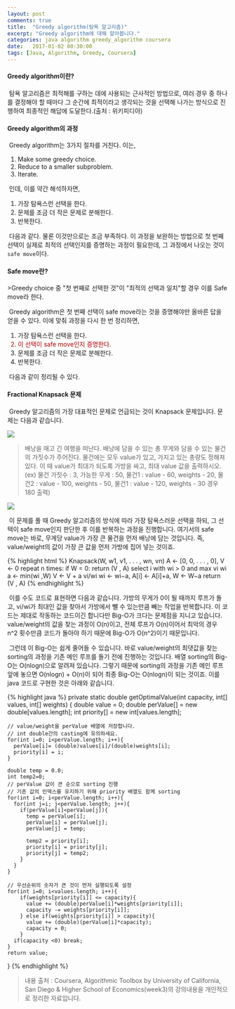 ```yaml
---
layout: post
comments: true
title:  "Greedy algorithm(탐욕 알고리즘)"
excerpt: "Greedy algorithm에 대해 알아봅니다."
categories: java algorithm greedy_algorithm coursera
date:   2017-01-02 00:30:00
tags: [Java, Algorithm, Greedy, Coursera]
---
```


<h4>Greedy algorithm이란?</h4>
<p>&nbsp;탐욕 알고리즘은 최적해를 구하는 데에 사용되는 근사적인 방법으로, 여러 경우 중 하나를 결정해야 할 때마다 그 순간에 최적이라고 생각되는 것을 선택해 나가는 방식으로 진행하여 최종적인 해답에 도달한다.(출처 : 위키피디아)</p>

<h4>Greedy algorithm의 과정</h4>

<p>&nbsp;Greedy algorithm는 3가지 절차를 거친다. 이는,</p>
<ol>
  <li>Make some greedy choice.</li>
  <li>Reduce to a smaller subproblem.</li>
  <li>Iterate.</li>
</ol>

<p>&nbsp;인데, 이를 약간 해석하자면,</p>
<ol>
  <li>가장 탐욕스런 선택을 한다.</li>
  <li>문제를 조금 더 작은 문제로 분해한다.</li>
  <li>반복한다.</li>
</ol>

<p>&nbsp;다음과 같다. 물론 이것만으로는 조금 부족하다. 이 과정을 보완하는 방법으로 첫 번째 선택이 실제로 최적의 선택인지를 증명하는 과정이 필요한데, 그 과정에서 나오는 것이 <code>safe move</code>이다.</p>

<h4>Safe move란?</h4>
>Greedy choice 중 "첫 번째로 선택한 것"이 "최적의 선택과 일치"할 경우 이를 Safe move라 한다.

<p>&nbsp;Greedy algorithm은 첫 번째 선택이 safe move라는 것을 증명해야만 올바른 답을 얻을 수 있다. 이에 맞춰 과정을 다시 한 번 정리하면,</p>

<ol>
  <li>가장 탐욕스런 선택을 한다.</li>
  <li style="color:#b20000">이 선택이 safe move인지 증명한다.</li>
  <li>문제를 조금 더 작은 문제로 분해한다.</li>
  <li>반복한다.</li>
</ol>

<p>&nbsp;다음과 같이 정리될 수 있다.</p>

<h4>Fractional Knapsack 문제</h4>

<p>&nbsp;Greedy 알고리즘의 가장 대표적인 문제로 언급되는 것이 Knapsack 문제입니다. 문제는 다음과 같습니다.</p>

<img src="http://dl.dropbox.com/s/5x37ekxmdsxtq7s/knapsack.png">

>배낭을 매고 긴 여행을 떠난다. 배낭에 담을 수 있는 총 무게와 담을 수 있는 물건의 가짓수가 주어진다. 물건에는 모두 value가 있고, 가지고 있는 총량도 정해져 있다. 이 때 value가 최대가 되도록 가방을 싸고, 최대 value 값을 출력하시오.(ex) 물건 가짓수 : 3, 가능한 무게 : 50, 물건1 : value - 60, weights - 20, 물건2 : value - 100, weights - 50, 물건1 : value - 120, weights - 30 경우 180 출력)

<img src="http://dl.dropbox.com/s/u7qe6w9dk6kvdx0/sample.png">

<p>&nbsp;이 문제를 풀 때 Greedy 알고리즘의 방식에 따라 가장 탐욕스러운 선택을 하되, 그 선택이 safe move인지 판단한 후 이를 반복하는 과정을 진행합니다. 여기서의 safe move는 바로, 무게당 value가 가장 큰 물건을 먼저 배낭에 담는 것입니다. 즉, value/weight의 값이 가장 큰 값을 먼저 가방에 집어 넣는 것이죠.</p>

{% highlight html %}
Knapsack(W, w1, v1, . . . , wn, vn)
  A ← [0, 0, . . . , 0], V ← 0
  repeat n times:
  if W = 0:
    return (V , A)
  select i with wi > 0 and max vi
  wi
  a ← min(wi ,W)
  V ← V + a vi/wi
  wi ← wi−a, A[i] ← A[i]+a, W ← W−a
return (V , A)
{% endhighlight %}

<p>&nbsp;이를 수도 코드로 표현하면 다음과 같습니다. 가방의 무게가 0이 될 때까지 루프가 돌고, vi/wi가 최대인 값을 찾아서 가방에서 뺄 수 있는만큼 빼는 작업을 반복합니다. 이 코드는 제대로 작동하는 코드이긴 합니다만 Big-O가 크다는 문제점을 지니고 있습니다. value/weight의 값을 찾는 과정이 O(n)이고, 전체 루프가 O(n)이어서 최악의 경우 n^2 횟수만큼 코드가 돌아야 하기 때문에 Big-O가 O(n^2)이기 때문입니다.</p>
<p>&nbsp;그런데 이 Big-O는 쉽게 줄어들 수 있습니다. 바로 value/weight의 최댓값을 찾는 sorting의 과정을 기존 메인 루프를 돌기 전에 진행하는 것입니다. 배열 sorting의 Big-O는 O(nlogn)으로 알려져 있습니다. 그렇기 때문에 sorting의 과정을 기존 메인 루프 앞에 놓으면 O(nlogn) + O(n)이 되어 최종 Big-O는 O(nlogn)이 되는 것이죠. 이를 java 코드로 구현한 것은 아래와 같습니다.</p>

{% highlight java %}
private static double getOptimalValue(int capacity, int[] values, int[] weights) {
    double value = 0;
    double perValue[] = new double[values.length];
    int priority[] = new int[values.length];

    // value/weight을 perValue 배열에 저장합니다.
    // int double간의 casting에 유의하세요.
    for(int i=0; i<perValue.length; i++){
      perValue[i]= (double)values[i]/(double)weights[i];
      priority[i] = i;
    }

    double temp = 0.0;
    int temp2=0;
    // perValue 값이 큰 순으로 sorting 진행
    // 기존 값의 인덱스를 유지하기 위해 priority 배열도 함께 sorting
    for(int i=0; i<perValue.length; i++){
      for(int j=i; j<perValue.length; j++){
        if(perValue[i]<perValue[j]){
          temp = perValue[i];
          perValue[i] = perValue[j];
          perValue[j] = temp;

          temp2 = priority[i];
          priority[i] = priority[j];
          priority[j] = temp2;
        }
      }
    }

    // 우선순위의 숫자가 큰 것이 먼저 실행되도록 설정
    for(int i=0; i<values.length; i++){
        if(weights[priority[i]] <= capacity){
          value += (double)perValue[i]*weights[priority[i]];
          capacity -= weights[priority[i]];
        } else if(weights[priority[i]] > capacity){
          value += (double)(perValue[i]*capacity);
          capacity = 0;
        }
      if(capacity <0) break;
    }
    return value;
}
{% endhighlight %}

>내용 출처 : Coursera, Algorithmic Toolbox by University of California, San Diego & Higher School of Economics(week3)의 강의내용을 개인적으로 정리한 자료입니다.
